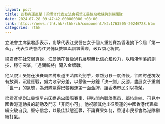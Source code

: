 ```yaml
---
layout: post
title: 巴黎奧運直擊｜梁君彥代表立法會祝賀江旻憓及教練與訓練團隊
date: 2024-07-28 09:47:42.000000000 +08:00
link: https://news.rthk.hk/rthk/ch/component/k2/1763505-20240728.htm
categories: rthk
---
```


立法會主席梁君彥表示，劍擊代表江旻憓在女子個人重劍賽為香港摘下今屆「第一金」，代表立法會向江旻憓及教練與訓練團隊，致以衷心祝賀。

梁君彥在社交網頁說，江旻憓在晉級過程展現無比信心和毅力，以精湛俐落的劍技，穩守突擊，「過關斬將」闖入金牌戰。

他又說江旻憓在決賽局面對東道主法國的劍手，雖然分數一度落後，但面對逆境沒有放棄，沉穩應戰，努力收窄分差，以最後一分鐘「決一劍」反勝，盡展女子重劍「世一」的氣魄，為港隊贏得巴黎奧運第一面金牌，讓香港市民引以為榮。

梁君彥提到江旻憓早前因傷退出國際賽事，短時間內戰勝傷患，堅持訓練，可見中國香港運動員的韌勁及鬥志「非同小可」。他祝願其他出征奧運的中國香港代表繼續突破自我，堅守信念，以最佳狀態迎戰，不論賽果如何，香港市民都會為港隊繼續打氣。
